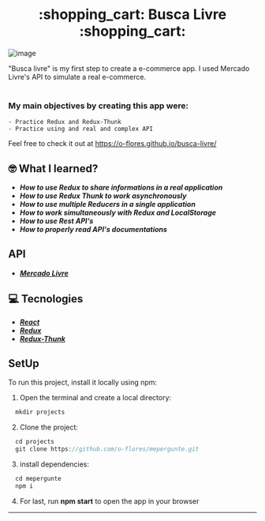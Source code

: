 <h1 align="center"> :shopping_cart: Busca Livre :shopping_cart: </h1>

![image](https://user-images.githubusercontent.com/78616220/127755274-11e3264e-fb61-487a-b9ee-aa89b9984d50.png)

<p>
  "Busca livre" is my first step to create a e-commerce app. I used Mercado Livre's API to simulate a real e-commerce.<br/><br/>
  
  ### My main objectives by creating this app were:
    - Practice Redux and Redux-Thunk
    - Practice using and real and complex API
  
  Feel free to check it out at https://o-flores.github.io/busca-livre/
</p>

## :nerd_face: What I learned?
  - **_How to use Redux to share informations in a real application_**
  - **_How to use Redux Thunk to work asynchronously_**
  - **_How to use multiple Reducers in a single application_**
  - **_How to work simultaneously with Redux and LocalStorage_**
  - **_How to use Rest API's_**
  - **_How to properly read API's documentations_**
  
 ## API
  - **_[Mercado Livre](https://developers.mercadolivre.com.br/pt_br/api-docs-pt-br)_**


  ## :computer:  Tecnologies
- **_[React](https://reactjs.org)_**
- **_[Redux](https://redux.js.org/)_**
- **_[Redux-Thunk](https://github.com/reduxjs/redux-thunk)_**


## SetUp

To run this project, install it locally using npm:

1. Open the terminal and create a local directory:
```javascript
  mkdir projects
```

2. Clone the project:
```javascript
  cd projects
  git clone https://github.com/o-flores/mepergunte.git
```

3. install dependencies:
```javascript
  cd mepergunte
  npm i
```

4. For last, run **npm start** to open the app in your browser

---
